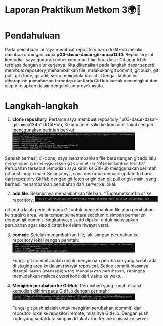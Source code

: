 # Laporan Praktikum Metkom 3🌍🚀

# Pendahuluan
  Pada percobaan ini saya membuat repository baru di GitHub melalui dashboard dengan nama **p03-dasar-dasar-git-amaa1345**. Repository ini kemudian saya gunakan untuk mencoba fitur-fitur dasar Git agar lebih terbiasa dengan alur kerjanya. Kita dikenalkan pada langkah dasar seperti membuat repository, menambahkan file, melakukan git commit, git push, git pull, git clone, git add, serta mengelola branch. Dengan latihan ini diharapkan pemahaman terhadap alur kerja GitHub semakin meningkat dan siap diterapkan dalam pengelolaan proyek nyata.

# Langkah-langkah

1. **clone repository**:
   Pertama saya membuat repository "p03-dasar-dasar-git-amaa1345" di GitHub, Kemudian di salin ke komputer lokal dengan menggunakan perintah berikut:
   <img src="git clone.png" alt="git clone" width="400">

  Setelah berhasil di-clone, saya menambahkan file baru dengan git add lalu menyimpannya menggunakan git commit -m "Menambahkan file1.txt". Perubahan tersebut kemudian saya kirim ke GitHub menggunakan perintah git push origin main. Selanjutnya, saya mencoba menarik update terbaru dari repository GitHub dengan git fetch origin dan git pull origin main, yang berhasil menambahkan perubahan dari server ke lokal.

2. **add file**:
   Selanjutnya menambahkan file baru "Tugasmetkom1.md" ke repository.
   <img src="git add.png" alt="git add" width="400">
   
  git add adalah perintah pada Git untuk menambahkan file atau perubahan ke staging area, yaitu tempat sementara sebelum disimpan permanen dengan git commit. Singkatnya, git add dipakai untuk menyiapkan perubahan agar siap dicatat ke dalam riwayat versi.

3. **commit**:
   Setelah menambahkan file, lalu simpan perubahan ke repository lokal dengan perintah:
   <img src="git commit.png" alt="git commit" width="400">

   Fungsi git commit adalah untuk menyimpan perubahan yang sudah ada di staging area ke dalam riwayat repositori. Setiap commit biasanya disertai pesan (message) yang menjelaskan perubahan, sehingga memudahkan melacak versi kode dari waktu ke waktu.
    
4. **Mengirim perubahan ke GitHub**:
   Perubahan yang sudah dicatat kemudian dikirim pada GitHub dengan perintah:
    <img src="git push.png" alt="git push" width="400">

   Fungsi git push adalah untuk mengirim perubahan (commit) dari repositori lokal ke repositori remote, misalnya GitHub. Dengan push, kode yang sudah kita simpan di lokal akan tersinkronisasi ke server.


   





